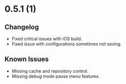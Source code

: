 # 0.5.1 (1)

## Changelog

-   Fixed critical issues with iOS build.
-   Fixed issue with configurations sometimes not saving.

## Known Issues

-   Missing cache and repository control.
-   Missing debug mode pause menu features.
